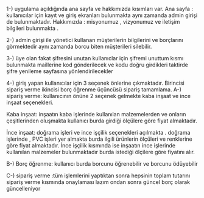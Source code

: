 1-) uygulama açıldığında ana sayfa ve hakkımızda kısımları var.
 Ana sayfa : kullanıcılar için kayıt ve giriş ekranları bulunmakta aynı zamanda admin girişi de bulunmaktadır.
Hakkımızda : misyonumuz , vizyonumuz ve iletişim bilgileri bulunmakta .

2-) admin girişi ile yönetici kullanan müşterilerin bilgilerini ve borçlarını görmektedir aynı zamanda borcu biten müşterileri silebilir. 

3-) üye olan fakat şifresini unutan kullanıclar için şifremi unuttum kısmı bulunmakta maillerine kod gönderilecek ve kodu doğru girdikleri taktirde şifre yenileme sayfasına yönlendirilecekler
 
4-) giriş yapan kullanıcılar için 3 seçenek önlerine çıkmaktadır. Birincisi sipariş verme ikincisi borç öğrenme üçüncüsü sipariş tamamlama.
 A-) sipariş verme: kullanıcının önüne 2 seçenek gelmekte kaba inşaat ve ince inşaat seçenekleri.

Kaba inşaat: inşaatın kaba işlerinde kullanılan malzemelerden ve onların çeşitlerinden oluşmakta kullanıcı burda girdiği ölçülere göre fiyat almaktadır.

İnce inşaat: doğrama işleri ve ince işçilik seçenekleri açılmakta . doğrama işlerinde , PVC işleri yer almakta burda ilgili ürünlerin ölçüleri ve renklerine göre fiyat almaktadır. İnce işçilik kısmında ise inşaatın ince işlerinde kullanılan malzemeler bulunmaktadır burda istediği ölçilere göre fiyatını alır. 

B-) Borç öğrenme: kullanıcı burda borcunu öğrenebilir ve borcunu ödüyebilir

C-) sipariş verme :tüm işlemlerini  yaptıktan sonra hepsinin toplam tutarını sipariş verme kısmında onaylaması lazım ondan sonra güncel borç olarak güncelleniyor    






 
